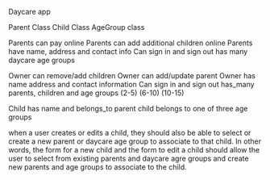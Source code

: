 Daycare app

Parent Class
Child Class
AgeGroup class

Parents can pay online
Parents can add additional children online
Parents have name, address and contact info
Can sign in and sign out
has many daycare age groups

Owner can remove/add children
Owner can add/update parent
Owner has name address and contact information
Can sign in and sign out
has_many parents, children and age groups (2-5) (6-10) (10-15)

Child has name and belongs_to parent
child belongs to one of three age groups

when a user creates or edits a child, they should also be able to select or create a new parent or daycare age group to associate to that child. In other words, the form for a new child and the form to edit a child should allow the user to select from existing parents and daycare agre groups and create new parents and age groups to associate to the child.
